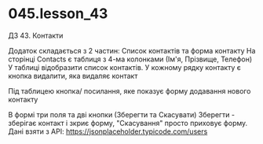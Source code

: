 # 045.lesson_43
ДЗ 43. Контакти

Додаток складається з 2 частин: Список контактів та форма контакту
На сторінці Contacts є таблиця з 4-ма колонками (Ім'я, Прізвище, Телефон)
У таблиці відобразити список контактів. У кожному рядку контакту є кнопка видалити, яка видаляє контакт

Під таблицею кнопка/ посилання, яке показує форму додавання нового контакту

В формі три поля та дві кнопки (Зберегти та Скасувати) Зберегти - зберігає контакт і зкриє форму, "Скасування" просто приховує форму.
Дані взяти з API: https://jsonplaceholder.typicode.com/users
